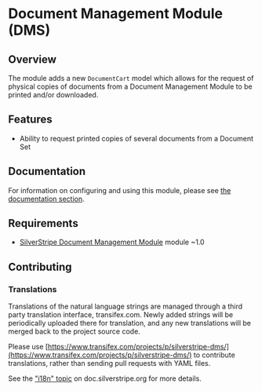 # Document Management Module (DMS)

## Overview

The module adds a new `DocumentCart` model which allows for the request of physical copies of documents from a
Document Management Module to be printed and/or downloaded.


## Features

 * Ability to request printed copies of several documents from a Document Set

## Documentation

For information on configuring and using this module, please see [the documentation section](docs/en/index.md).

## Requirements

 * [SilverStripe Document Management Module](https://github.com/silverstripe/silverstripe-dms) module ~1.0 

## Contributing

### Translations

Translations of the natural language strings are managed through a
third party translation interface, transifex.com.
Newly added strings will be periodically uploaded there for translation,
and any new translations will be merged back to the project source code.

Please use [https://www.transifex.com/projects/p/silverstripe-dms/](https://www.transifex.com/projects/p/silverstripe-dms/) to contribute translations,
rather than sending pull requests with YAML files.

See the ["i18n" topic](http://doc.silverstripe.org/framework/en/trunk/topics/i18n) on doc.silverstripe.org for more details.
